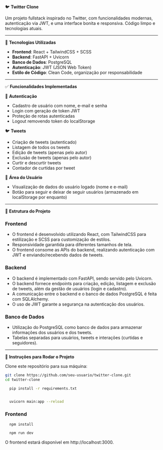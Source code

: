🐦 **Twitter Clone**

Um projeto fullstack inspirado no Twitter, com funcionalidades modernas, autenticação via JWT, e uma interface bonita e responsiva. Código limpo e tecnologias atuais.

---

🚀 **Tecnologias Utilizadas**
- **Frontend**: React + TailwindCSS + SCSS
- **Backend**: FastAPI + Uvicorn
- **Banco de Dados**: PostgreSQL
- **Autenticação**: JWT (JSON Web Token)
- **Estilo de Código**: Clean Code, organização por responsabilidade

---

✅ **Funcionalidades Implementadas**

🔐 **Autenticação**
- Cadastro de usuário com nome, e-mail e senha
- Login com geração de token JWT
- Proteção de rotas autenticadas
- Logout removendo token do localStorage

🐦 **Tweets**
- Criação de tweets (autenticado)
- Listagem de todos os tweets
- Edição de tweets (apenas pelo autor)
- Exclusão de tweets (apenas pelo autor)
- Curtir e descurtir tweets
- Contador de curtidas por tweet

👤 **Área do Usuário**
- Visualização de dados do usuário logado (nome e e-mail)
- Botão para seguir e deixar de seguir usuários (armazenado em localStorage por enquanto)

---

🧱 **Estrutura do Projeto**

### Frontend
- O frontend é desenvolvido utilizando React, com TailwindCSS para estilização e SCSS para customização de estilos.
- Responsividade garantida para diferentes tamanhos de tela.
- O frontend consome as APIs do backend, realizando autenticação com JWT e enviando/recebendo dados de tweets.

### Backend
- O backend é implementado com FastAPI, sendo servido pelo Uvicorn.
- O backend fornece endpoints para criação, edição, listagem e exclusão de tweets, além da gestão de usuários (login e cadastro).
- A comunicação entre o backend e o banco de dados PostgreSQL é feita com SQLAlchemy.
- O uso de JWT garante a segurança na autenticação dos usuários.

### Banco de Dados
- Utilização do PostgreSQL como banco de dados para armazenar informações dos usuários e dos tweets.
- Tabelas separadas para usuários, tweets e interações (curtidas e seguidores).

---

🔧 **Instruções para Rodar o Projeto**

 Clone este repositório para sua máquina:
   ```bash
   git clone https://github.com/seu-usuario/twitter-clone.git
   cd twitter-clone

   ```
 ```bash
   pip install -r requirements.txt
   
   ```
   
 ```bash
   uvicorn main:app --reload
   ```

### Frontend

 ```bash
   npm install
   ```
```bash
  npm run dev
```
O frontend estará disponível em http://localhost:3000.

